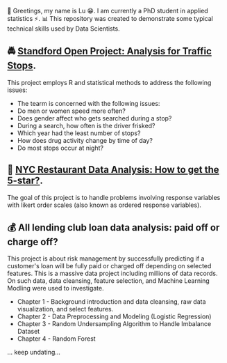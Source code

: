  👋 Greetings, my name is Lu 😁. I am currently a PhD student in applied statistics ⚡️. 📊 This repository was created to demonstrate some typical technical skills used by Data Scientists. 

##  🚔 [Standford Open Project: Analysis for Traffic Stops](https://medium.com/@lzhang0907/standford-open-policing-project-analysis-of-traffic-stops-2987b811079f).
This project employs R and statistical methods to address the following issues:

* The tearm is concerned with the following issues:
* Do men or women speed more often?
* Does gender affect who gets searched during a stop?
* During a search, how often is the driver frisked?
* Which year had the least number of stops?
* How does drug activity change by time of day?
* Do most stops occur at night?


## 💫 [NYC Restaurant Data Analysis: How to get the 5-star?](https://medium.com/@lzhang0907/proportional-odds-model-in-r-53698533cab0).

The goal of this project is to handle problems involving response variables with likert order scales (also known as ordered response variables). 

## 💰 All lending club loan data analysis: paid off or charge off?

This project is about risk management by successfully predicting if a customer's loan will be fully paid or charged off depending on selected features. This is a massive data project including millions of data records. On such data, data cleansing, feature selection, and Machine Learning Modling were used to investigate.

* Chapter 1 - Background introduction and data cleansing, raw data visualization, and select features.
* Chapter 2 - Data Preprocessing and Modeling (Logistic Regression)
* Chapter 3 - Random Undersampling Algorithm to Handle Imbalance Dataset
* Chapter 4 - Random Forest

... keep undating...

